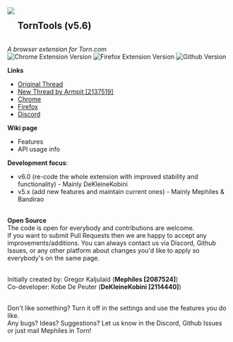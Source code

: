 <div style="display:inline-block;vertical-align:top;">
    <img align="left" src="torntools/images/icon48.png">
</div>
<div style="display:inline-block;">
    <h2>TornTools (v5.6)</h2>
</div>
<br>

*A browser extension for Torn.com*  
![Chrome Extension Version](https://img.shields.io/chrome-web-store/v/hjpaapdjcgbmeikfnahipphknonhlhib?style=for-the-badge)
![Firefox Extension Version](https://img.shields.io/amo/v/%7B3754707b-1aa4-4c6f-96e7-5b1cdc1de5f9%7D?style=for-the-badge)
![Github Version](https://img.shields.io/github/v/tag/Mephiles/torntools_extension?style=for-the-badge)

**Links**
  - [Original Thread](https://www.torn.com/forums.php#/p=threads&f=67&t=16054539&b=0&a=0&start=0&to=19000313)  
  - [New Thread by Armpit [2137519]](https://www.torn.com/forums.php#/p=threads&f=67&t=16170566&b=0&a=0)  
  - [Chrome](https://chrome.google.com/webstore/detail/torn-tools/hjpaapdjcgbmeikfnahipphknonhlhib)  
  - [Firefox](https://addons.mozilla.org/en-US/firefox/addon/torn-tools/)  
  - [Discord](https://discord.gg/ukyK6f6)  

**Wiki page**
- Features
- API usage info

**Development focus**:
  - v6.0 (re-code the whole extension with improved stability and functionality) - Mainly DeKleineKobini
  - v5.x (add new features and maintain current ones) - Mainly Mephiles & Bandirao  

&nbsp;  
**Open Source**  
The code is open for everybody and contributions are welcome.  
If you want to submit Pull Requests then we are happy to accept any improvements/additions. You can always contact us via Discord, Github Issues, or any other platform about changes you'd like to apply so everybody's on the same page.  

&nbsp;  
Initially created by: Gregor Kaljulaid (**Mephiles [2087524]**)  
Co-developer: Kobe De Peuter (**DeKleineKobini [2114440]**)

&nbsp;  
Don't like something? Turn it off in the settings and use the features you do like.  
Any bugs? Ideas? Suggestions? Let us know in the Discord, Github Issues or just mail Mephiles in Torn!
